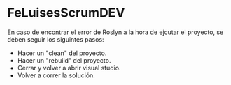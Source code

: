 # FeLuisesScrumDEV

En caso de encontrar el error de Roslyn a la hora de ejcutar el proyecto, se deben seguir los siguintes pasos:

* Hacer un "clean" del proyecto.
* Hacer un "rebuild" del proyecto.
* Cerrar y volver a abrir visual studio.
* Volver a correr la solución.

